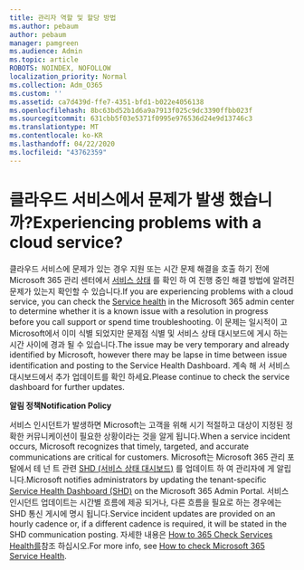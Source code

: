 ```yaml
---
title: 관리자 역할 및 할당 방법
ms.author: pebaum
author: pebaum
manager: pamgreen
ms.audience: Admin
ms.topic: article
ROBOTS: NOINDEX, NOFOLLOW
localization_priority: Normal
ms.collection: Adm_O365
ms.custom: ''
ms.assetid: ca7d439d-ffe7-4351-bfd1-b022e4056138
ms.openlocfilehash: 8bc63bd52b1d6a9a7913f025c9dc3390ffbb023f
ms.sourcegitcommit: 631cbb5f03e5371f0995e976536d24e9d13746c3
ms.translationtype: MT
ms.contentlocale: ko-KR
ms.lasthandoff: 04/22/2020
ms.locfileid: "43762359"
---
```

# <a name="experiencing-problems-with-a-cloud-service"></a><span data-ttu-id="10413-102">클라우드 서비스에서 문제가 발생 했습니까?</span><span class="sxs-lookup"><span data-stu-id="10413-102">Experiencing problems with a cloud service?</span></span>

<span data-ttu-id="10413-103">클라우드 서비스에 문제가 있는 경우 지원 또는 시간 문제 해결을 호출 하기 전에 Microsoft 365 관리 센터에서 [서비스 상태](https://admin.microsoft.com/AdminPortal/Home#/servicehealth) 를 확인 하 여 진행 중인 해결 방법에 알려진 문제가 있는지 확인할 수 있습니다.</span><span class="sxs-lookup"><span data-stu-id="10413-103">If you are experiencing problems with a cloud service, you can check the [Service health](https://admin.microsoft.com/AdminPortal/Home#/servicehealth) in the Microsoft 365 admin center to determine whether it is a known issue with a resolution in progress before you call support or spend time troubleshooting.</span></span> <span data-ttu-id="10413-104">이 문제는 일시적이 고 Microsoft에서 이미 식별 되었지만 문제점 식별 및 서비스 상태 대시보드에 게시 하는 시간 사이에 경과 될 수 있습니다.</span><span class="sxs-lookup"><span data-stu-id="10413-104">The issue may be very temporary and already identified by Microsoft, however there may be lapse in time between issue identification and posting to the Service Health Dashboard.</span></span> <span data-ttu-id="10413-105">계속 해 서 서비스 대시보드에서 추가 업데이트를 확인 하세요.</span><span class="sxs-lookup"><span data-stu-id="10413-105">Please continue to check the service dashboard for further updates.</span></span>

<span data-ttu-id="10413-106">**알림 정책**</span><span class="sxs-lookup"><span data-stu-id="10413-106">**Notification Policy**</span></span>

<span data-ttu-id="10413-107">서비스 인시던트가 발생하면 Microsoft는 고객을 위해 시기 적절하고 대상이 지정된 정확한 커뮤니케이션이 필요한 상황이라는 것을 알게 됩니다.</span><span class="sxs-lookup"><span data-stu-id="10413-107">When a service incident occurs, Microsoft recognizes that timely, targeted, and accurate communications are critical for customers.</span></span> <span data-ttu-id="10413-108">Microsoft는 Microsoft 365 관리 포털에서 테 넌 트 관련 [SHD (서비스 상태 대시보드)](https://admin.microsoft.com/AdminPortal/Home#/servicehealth) 를 업데이트 하 여 관리자에 게 알립니다.</span><span class="sxs-lookup"><span data-stu-id="10413-108">Microsoft notifies administrators by updating the tenant-specific [Service Health Dashboard (SHD)](https://admin.microsoft.com/AdminPortal/Home#/servicehealth) on the Microsoft 365 Admin Portal.</span></span> <span data-ttu-id="10413-109">서비스 인시던트 업데이트는 시간별 흐름에 제공 되거나, 다른 흐름을 필요로 하는 경우에는 SHD 통신 게시에 명시 됩니다.</span><span class="sxs-lookup"><span data-stu-id="10413-109">Service incident updates are provided on an hourly cadence or, if a different cadence is required, it will be stated in the SHD communication posting.</span></span> <span data-ttu-id="10413-110">자세한 내용은 [How to 365 Check Services Health를](https://docs.microsoft.com/office365/enterprise/view-service-health)참조 하십시오.</span><span class="sxs-lookup"><span data-stu-id="10413-110">For more info, see [How to check Microsoft 365 Service Health](https://docs.microsoft.com/office365/enterprise/view-service-health).</span></span>

